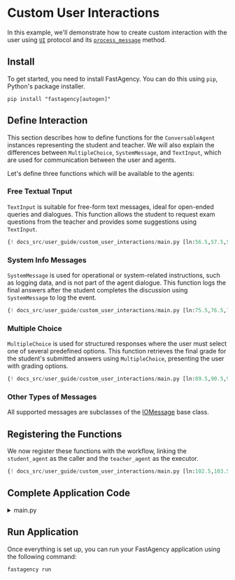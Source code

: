 # Custom User Interactions

In this example, we'll demonstrate how to create custom interaction with the user using [`UI`](../../../../api/fastagency/UI.md) protocol and its [`process_message`](../../../../api/fastagency/UI.md#fastagency.UI.process_message) method.


## Install

To get started, you need to install FastAgency. You can do this using `pip`, Python's package installer.

```console
pip install "fastagency[autogen]"
```


## Define Interaction

This section describes how to define functions for the `ConversableAgent` instances representing the student and teacher. We will also explain the differences between `MultipleChoice`, `SystemMessage`, and `TextInput`, which are used for communication between the user and agents.

Let's define three functions which will be available to the agents:

### Free Textual Tnput

`TextInput` is suitable for free-form text messages, ideal for open-ended queries and dialogues. This function allows the student to request exam questions from the teacher and provides some suggestions using `TextInput`.

```python
{! docs_src/user_guide/custom_user_interactions/main.py [ln:56.5,57.5,58.5,59.5,60.5,61.5,62.5,63.5,64.5,65.5,66.5,67.5,68.5,69.5,70.5,71.5,72.5,73.5] !}
```

### System Info Messages

`SystemMessage` is used for operational or system-related instructions, such as logging data, and is not part of the agent dialogue. This function logs the final answers after the student completes the discussion using `SystemMessage` to log the event.

```python
{! docs_src/user_guide/custom_user_interactions/main.py [ln:75.5,76.5,77.5,78.5,79.5,80.5,81.5,82.5,83.5,84.5,85.5,86.5,87.5] !}
```

### Multiple Choice

`MultipleChoice` is used for structured responses where the user must select one of several predefined options. This function retrieves the final grade for the student's submitted answers using `MultipleChoice`, presenting the user with grading options.

```python
{! docs_src/user_guide/custom_user_interactions/main.py [ln:89.5,90.5,91.5,92.5,93.5,94.5,95.5,96.5,97.5,98.5,99.5,100.5] !}
```

### Other Types of Messages

All supported messages are subclasses of the [IOMessage](../../../../api/fastagency/IOMessage/) base class.

## Registering the Functions
We now register these functions with the workflow, linking the `student_agent` as the caller and the `teacher_agent` as the executor.

```python
{! docs_src/user_guide/custom_user_interactions/main.py [ln:102.5,103.5,104.5,105.5,106.5,107.5,108.5,109.5,110.5,111.5,112.5,113.5,114.5,115.5,116.5,117.5,118.5,119.5,120.5,121.5,122.5,123.5,124.5] !}
```

## Complete Application Code

<details>
<summary>main.py</summary>
```python
{! docs_src/user_guide/custom_user_interactions/main.py!}
```
</details>

## Run Application

Once everything is set up, you can run your FastAgency application using the following command:

```console
fastagency run
```
